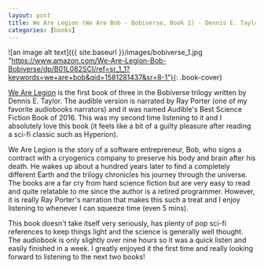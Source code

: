 ```yaml
---
layout: post
title: We Are Legion (We Are Bob - Bobiverse, Book 1) - Dennis E. Taylor
categories: [books]
---
```


![an image alt text]({{ site.baseurl }}/images/bobiverse_1.jpg "https://www.amazon.com/We-Are-Legion-Bob-Bobiverse/dp/B01L082SCI/ref=sr_1_1?keywords=we+are+bob&qid=1581281437&sr=8-1"){: .book-cover}

[We Are Legion](https://www.amazon.com/We-Are-Legion-Bob-Bobiverse/dp/B01L082SCI/ref=sr_1_1?keywords=we+are+bob&qid=1581281437&sr=8-1) 
is the first book of three in the Bobiverse trilogy written by Dennis E. Taylor. The audible version is narrated by Ray Porter (one of my
favorite audiobooks narrators) and it was named Audible's Best Science Fiction Book of 2016. This was my second time listening to it and I
absolutely love this book (it feels like a bit of a guilty pleasure after reading a sci-fi classic such as Hyperion).

We Are Legion is the story of a software entrepreneur, Bob, who signs a contract with a cryogenics company to preserve his body and brain after his death. He wakes up about
a hundred years later to find a completely different Earth and the trilogy chronicles his journey through the universe. The books are a far
cry from hard science fiction but are very easy to read and quite relatable to me since the author is a retired programmer. However, it is
really Ray Porter's narration that makes this such a treat and I enjoy listening to whenever I can squeeze time (even 5 mins).

This book doesn't take itself very seriously, has plenty of pop sci-fi references to keep things light and the science is generally well
thought. The audiobook is only slightly over nine hours so it was a quick listen and easily finished in a week. I greatly enjoyed it the
first time and really looking forward to listening to the next two books!
